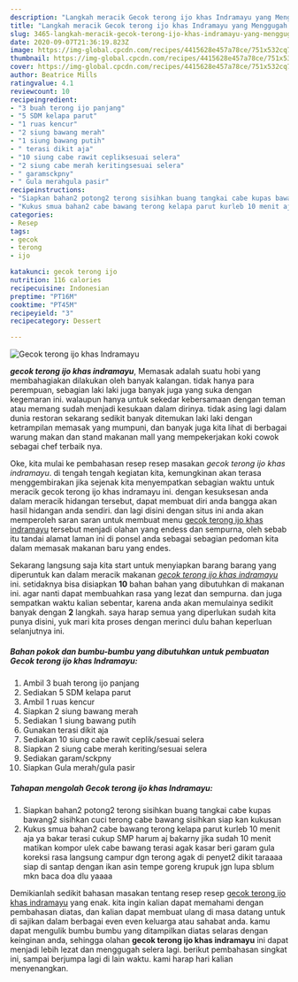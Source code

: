 ```yaml
---
description: "Langkah meracik Gecok terong ijo khas Indramayu yang Menggugah Selera"
title: "Langkah meracik Gecok terong ijo khas Indramayu yang Menggugah Selera"
slug: 3465-langkah-meracik-gecok-terong-ijo-khas-indramayu-yang-menggugah-selera
date: 2020-09-07T21:36:19.823Z
image: https://img-global.cpcdn.com/recipes/4415628e457a78ce/751x532cq70/gecok-terong-ijo-khas-indramayu-foto-resep-utama.jpg
thumbnail: https://img-global.cpcdn.com/recipes/4415628e457a78ce/751x532cq70/gecok-terong-ijo-khas-indramayu-foto-resep-utama.jpg
cover: https://img-global.cpcdn.com/recipes/4415628e457a78ce/751x532cq70/gecok-terong-ijo-khas-indramayu-foto-resep-utama.jpg
author: Beatrice Mills
ratingvalue: 4.1
reviewcount: 10
recipeingredient:
- "3 buah terong ijo panjang"
- "5 SDM kelapa parut"
- "1 ruas kencur"
- "2 siung bawang merah"
- "1 siung bawang putih"
- " terasi dikit aja"
- "10 siung cabe rawit cepliksesuai selera"
- "2 siung cabe merah keritingsesuai selera"
- " garamsckpny"
- " Gula merahgula pasir"
recipeinstructions:
- "Siapkan bahan2 potong2 terong sisihkan buang tangkai cabe kupas bawang2 sisihkan cuci terong cabe bawang sisihkan siap kan kukusan"
- "Kukus smua bahan2 cabe bawang terong kelapa parut kurleb 10 menit aja ya bakar terasi cukup SMP harum aj bakarny jika sudah 10 menit matikan kompor ulek cabe bawang terasi agak kasar beri garam gula koreksi rasa langsung campur dgn terong agak di penyet2 dikit taraaaa siap di santap dengan ikan asin tempe goreng krupuk jgn lupa sblum mkn baca doa dlu yaaaa"
categories:
- Resep
tags:
- gecok
- terong
- ijo

katakunci: gecok terong ijo 
nutrition: 116 calories
recipecuisine: Indonesian
preptime: "PT16M"
cooktime: "PT45M"
recipeyield: "3"
recipecategory: Dessert

---
```



![Gecok terong ijo khas Indramayu](https://img-global.cpcdn.com/recipes/4415628e457a78ce/751x532cq70/gecok-terong-ijo-khas-indramayu-foto-resep-utama.jpg)

<b><i>gecok terong ijo khas indramayu</i></b>, Memasak adalah suatu hobi yang membahagiakan dilakukan oleh banyak kalangan. tidak hanya para perempuan, sebagian laki laki juga banyak juga yang suka dengan kegemaran ini. walaupun hanya untuk sekedar kebersamaan dengan teman atau memang sudah menjadi kesukaan dalam dirinya. tidak asing lagi dalam dunia restoran sekarang sedikit banyak ditemukan laki laki dengan ketrampilan memasak yang mumpuni, dan banyak juga kita lihat di berbagai warung makan dan stand makanan mall yang mempekerjakan koki cowok sebagai chef terbaik nya.



Oke, kita mulai ke pembahasan resep resep masakan <i>gecok terong ijo khas indramayu</i>. di tengah tengah kegiatan kita, kemungkinan akan terasa menggembirakan jika sejenak kita menyempatkan sebagian waktu untuk meracik gecok terong ijo khas indramayu ini. dengan kesuksesan anda dalam meracik hidangan tersebut, dapat membuat diri anda bangga akan hasil hidangan anda sendiri. dan lagi disini dengan situs ini anda akan memperoleh saran saran untuk membuat menu <u>gecok terong ijo khas indramayu</u> tersebut menjadi olahan yang endess dan sempurna, oleh sebab itu tandai alamat laman ini di ponsel anda sebagai sebagian pedoman kita dalam memasak makanan baru yang endes.


Sekarang langsung saja kita start untuk menyiapkan barang barang yang diperuntuk kan dalam meracik makanan <u><i>gecok terong ijo khas indramayu</i></u> ini. setidaknya bisa disiapkan <b>10</b> bahan bahan yang dibutuhkan di makanan ini. agar nanti dapat membuahkan rasa yang lezat dan sempurna. dan juga sempatkan waktu kalian sebentar, karena anda akan memulainya sedikit banyak dengan <b>2</b> langkah. saya harap semua yang diperlukan sudah kita punya disini, yuk mari kita proses dengan merinci dulu bahan keperluan selanjutnya ini.

<!--inarticleads1-->

##### Bahan pokok dan bumbu-bumbu yang dibutuhkan untuk pembuatan Gecok terong ijo khas Indramayu:

1. Ambil 3 buah terong ijo panjang
1. Sediakan 5 SDM kelapa parut
1. Ambil 1 ruas kencur
1. Siapkan 2 siung bawang merah
1. Sediakan 1 siung bawang putih
1. Gunakan  terasi dikit aja
1. Sediakan 10 siung cabe rawit ceplik/sesuai selera
1. Siapkan 2 siung cabe merah keriting/sesuai selera
1. Sediakan  garam/sckpny
1. Siapkan  Gula merah/gula pasir




<!--inarticleads2-->

##### Tahapan mengolah Gecok terong ijo khas Indramayu:

1. Siapkan bahan2 potong2 terong sisihkan buang tangkai cabe kupas bawang2 sisihkan cuci terong cabe bawang sisihkan siap kan kukusan
1. Kukus smua bahan2 cabe bawang terong kelapa parut kurleb 10 menit aja ya bakar terasi cukup SMP harum aj bakarny jika sudah 10 menit matikan kompor ulek cabe bawang terasi agak kasar beri garam gula koreksi rasa langsung campur dgn terong agak di penyet2 dikit taraaaa siap di santap dengan ikan asin tempe goreng krupuk jgn lupa sblum mkn baca doa dlu yaaaa




Demikianlah sedikit bahasan masakan tentang resep resep <u>gecok terong ijo khas indramayu</u> yang enak. kita ingin kalian dapat memahami dengan pembahasan diatas, dan kalian dapat membuat ulang di masa datang untuk di sajikan dalam berbagai even even keluarga atau sahabat anda. kamu dapat mengulik bumbu bumbu yang ditampilkan diatas selaras dengan keinginan anda, sehingga olahan <b>gecok terong ijo khas indramayu</b> ini dapat menjadi lebih lezat dan menggugah selera lagi. berikut pembahasan singkat ini, sampai berjumpa lagi di lain waktu. kami harap hari kalian menyenangkan.
